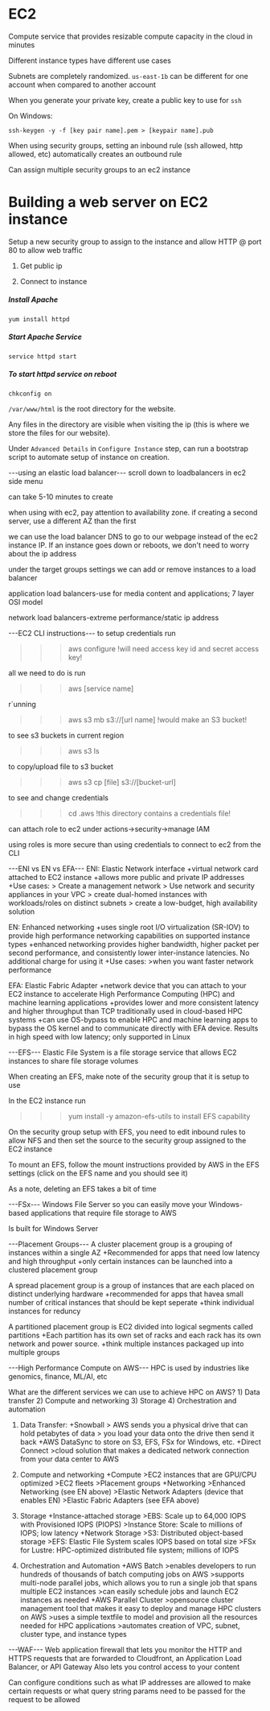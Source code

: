 # EC2
Compute service that provides resizable compute capacity in the cloud in minutes

Different instance types have different use cases

Subnets are completely randomized. `us-east-1b` can be different for one account when compared to another account

When you generate your private key, create a public key to use for `ssh`

On Windows:

`ssh-keygen -y -f [key pair name].pem > [keypair name].pub`

When using security groups, setting an inbound rule (ssh allowed, http allowed, etc) automatically creates an outbound rule

Can assign multiple security groups to an ec2 instance
# Building a web server on EC2 instance
Setup a new security group to assign to the instance and allow HTTP @ port 80 to allow web traffic

1. Get public ip

2. Connect to instance

##### Install Apache
`yum install httpd`

##### Start Apache Service
`service httpd start`

##### To start httpd service on reboot
`chkconfig on`

`/var/www/html` is the root directory for the website.

Any files in the directory are visible when visiting the ip (this is where we store the files for our website).

Under `Advanced Details` in `Configure Instance` step, can run a bootstrap script to automate setup of instance on creation.





---using an elastic load balancer---
scroll down to loadbalancers in ec2 side menu

can take 5-10 minutes to create

when using with ec2, pay attention to availability zone. if creating a second server, use a different AZ than the first

we can use the load balancer DNS to go to our webpage instead of the ec2 instance IP. If an instance goes down or reboots, we don't need to worry about the ip address

under the target groups settings we can add or remove instances to a load balancer

application load balancers-use for media content and applications; 7 layer OSI model 

network load balancers-extreme performance/static ip address





---EC2 CLI instructions---
to setup credentials run
>>> aws configure
!will need access key id and secret access key!

all we need to do is run
>>>aws [service name]

r`unning
>>> aws s3 mb s3://[url name] 
!would make an S3 bucket!


to see s3 buckets in current region
>>>aws s3 ls

to copy/upload file to s3 bucket
>>>aws s3 cp  [file] s3://[bucket-url]

to see and change credentials
>>>cd .aws
!this directory contains a credentials file!

can attach role to ec2 under actions->security->manage IAM 

using roles is more secure than using credentials to connect to ec2 from the CLI



---ENI vs EN vs EFA---
ENI: Elastic Network interface
    +virtual network card attached to EC2 instance
    +allows more public and private IP addresses
    +Use cases:
        > Create a management network
        > Use network and security appliances in your VPC
        > create dual-homed instances with workloads/roles on distinct subnets
        > create a low-budget, high availability solution

EN: Enhanced networking
    +uses single root I/O virtualization (SR-IOV) to provide high performance networking capabilities on supported instance types
    +enhanced networking provides higher bandwidth, higher packet per second performance, and consistently lower inter-instance latencies. No additional charge for using it
    +Use cases:
        >when you want faster network performance

EFA: Elastic Fabric Adapter
    +network device that you can attach to your EC2 instance to accelerate High Performance Computing (HPC) and machine learning applications
    +provides lower and more consistent latency and higher throughput than TCP traditionally used in cloud-based HPC systems
    +can use OS-bypass to enable HPC and machine learning apps to bypass the OS kernel and to communicate directly with EFA device. Results in high speed with low latency; only supported in 
     Linux
    


---EFS---
Elastic File System is a file storage service that allows EC2 instances to share file storage volumes

When creating an EFS, make note of the security group that it is setup to use

In the EC2 instance run
>>>yum install -y amazon-efs-utils
to install EFS capability

On the security group setup with EFS, you need to edit inbound rules to allow NFS and then set the source to the security group assigned to the EC2 instance

To mount an EFS, follow the mount instructions provided by AWS in the EFS settings (click on the EFS name and you should see it)

As a note, deleting an EFS takes a bit of time





---FSx---
Windows File Server so you can easily move your Windows-based applications that require file storage to AWS

Is built for Windows Server




---Placement Groups---
A cluster placement group is a grouping of instances within a single AZ
    +Recommended for apps that need low latency and high throughput
    +only certain instances can be launched into a clustered placement group

A spread placement group is a group of instances that are each placed on distinct underlying hardware
    +recommended for apps that havea  small number of critical instances that should be kept seperate
    +think individual instances for reduncy

A partitioned placement group is EC2 divided into logical segments called partitions
    +Each partition has its own set of racks and each rack has its own network and power source.
    +think multiple instances packaged up into multiple groups





---High Performance Compute on AWS---
HPC is used by industries like genomics, finance, ML/AI, etc

What are the different services we can use to achieve HPC on AWS?
    1) Data transfer
    2) Compute and networking
    3) Storage
    4) Orchestration and automation

1) Data Transfer:
    +Snowball 
        > AWS sends you a physical drive that can hold petabytes of data
        > you load your data onto the drive then send it back
    +AWS DataSync to store on S3, EFS, FSx for Windows, etc.
    +Direct Connect
        >cloud solution that makes a dedicated network connection from your data center to AWS

2) Compute and networking
    +Compute
        >EC2 instances that are GPU/CPU optimized
        >EC2 fleets
        >Placement groups
    +Networking
        >Enhanced Networking (see EN above)
        >Elastic Network Adapters (device that enables EN)
        >Elastic Fabric Adapters (see EFA above)

3) Storage
    +Instance-attached storage
        >EBS: Scale up to 64,000 IOPS with Provisioned IOPS (PIOPS)
        >Instance Store: Scale to millions of IOPS; low latency
    +Network Storage
        >S3: Distributed object-based storage
        >EFS: Elastic File System scales IOPS based on total size
        >FSx for Lustre: HPC-optimized distributed file system; millions of IOPS

4) Orchestration and Automation
    +AWS Batch 
        >enables developers to run hundreds of thousands of batch computing jobs on AWS
        >supports multi-node parallel jobs, which allows you to run a single job that spans multiple EC2 instances
        >can easily schedule jobs and launch EC2 instances as needed
    +AWS Parallel Cluster
        >opensource cluster management tool that makes it easy to deploy and manage HPC clusters on AWS
        >uses a simple textfile to model and provision all the resources needed for HPC applications
        >automates creation of VPC, subnet, cluster type, and instance types



---WAF---
Web application firewall that lets you monitor the HTTP and HTTPS requests that are forwarded to Cloudfront, an Application Load Balancer, or API Gateway
Also lets you control access to your content

Can configure conditions such as what IP addresses are allowed to make certain requests or what query string params need to be passed for the request to be allowed


    



